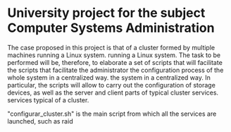 # University project for the subject Computer Systems Administration

The case proposed in this project is that of a cluster formed by multiple machines running a Linux system.
running a Linux system. The task to be performed will be, therefore, to elaborate a set of scripts that will facilitate the
scripts that facilitate the administrator the configuration process of the whole system in a centralized way.
the system in a centralized way. In particular, the scripts will allow to carry out the
configuration of storage devices, as well as the server and client parts of typical cluster services.
services typical of a cluster.

"configurar_cluster.sh" is the main script from which all the services are launched, such as raid
